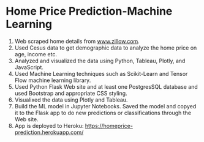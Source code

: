 # Home Price Prediction-Machine Learning

1. Web scraped home details from www.zillow.com.
2. Used Cesus data to get demographic data to analyze the home price on age, income etc.
3. Analyzed and visualized the data using Python, Tableau, Plotly, and JavaScript.
2. Used Machine Learning techniques such as Scikit-Learn and Tensor Flow machine learning library.
3. Used Python Flask Web site and at least one PostgresSQL database and used Bootstrap and appropriate CSS styling.
4. Visualixed the data using Plotly and Tableau.
5. Build the ML model in Jupyter Notebooks. Saved the model and copyed it to the Flask app to do new predictions or classifications through the Web site.
6. App is deployed to Heroku: https://homeprice-prediction.herokuapp.com/
